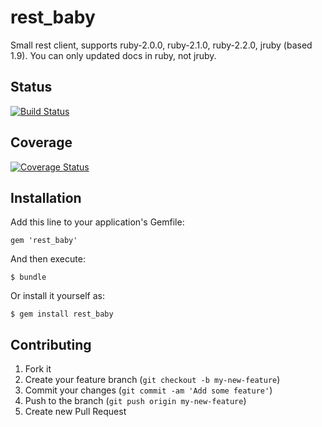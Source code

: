 # rest_baby

Small rest client, supports ruby-2.0.0, ruby-2.1.0, ruby-2.2.0, jruby (based 1.9). You can only updated docs in ruby, not jruby.

## Status
[![Build Status](https://travis-ci.org/dmcnulla/rest_baby.svg?branch=master)](https://travis-ci.org/dmcnulla/rest_baby)

## Coverage
[![Coverage Status](https://coveralls.io/repos/dmcnulla/rest_baby/badge.svg?branch=v1_5&service=github)](https://coveralls.io/github/dmcnulla/rest_baby?branch=v1_5)

## Installation

Add this line to your application's Gemfile:

	gem 'rest_baby'

And then execute:

	$ bundle

Or install it yourself as:

	$ gem install rest_baby

## Contributing

1. Fork it
2. Create your feature branch (`git checkout -b my-new-feature`)
3. Commit your changes (`git commit -am 'Add some feature'`)
4. Push to the branch (`git push origin my-new-feature`)
5. Create new Pull Request

